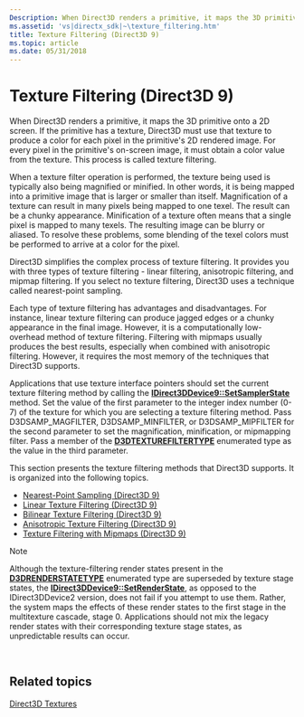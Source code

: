 ```yaml
---
Description: When Direct3D renders a primitive, it maps the 3D primitive onto a 2D screen.
ms.assetid: 'vs|directx_sdk|~\texture_filtering.htm'
title: Texture Filtering (Direct3D 9)
ms.topic: article
ms.date: 05/31/2018
---
```


# Texture Filtering (Direct3D 9)

When Direct3D renders a primitive, it maps the 3D primitive onto a 2D screen. If the primitive has a texture, Direct3D must use that texture to produce a color for each pixel in the primitive's 2D rendered image. For every pixel in the primitive's on-screen image, it must obtain a color value from the texture. This process is called texture filtering.

When a texture filter operation is performed, the texture being used is typically also being magnified or minified. In other words, it is being mapped into a primitive image that is larger or smaller than itself. Magnification of a texture can result in many pixels being mapped to one texel. The result can be a chunky appearance. Minification of a texture often means that a single pixel is mapped to many texels. The resulting image can be blurry or aliased. To resolve these problems, some blending of the texel colors must be performed to arrive at a color for the pixel.

Direct3D simplifies the complex process of texture filtering. It provides you with three types of texture filtering - linear filtering, anisotropic filtering, and mipmap filtering. If you select no texture filtering, Direct3D uses a technique called nearest-point sampling.

Each type of texture filtering has advantages and disadvantages. For instance, linear texture filtering can produce jagged edges or a chunky appearance in the final image. However, it is a computationally low-overhead method of texture filtering. Filtering with mipmaps usually produces the best results, especially when combined with anisotropic filtering. However, it requires the most memory of the techniques that Direct3D supports.

Applications that use texture interface pointers should set the current texture filtering method by calling the [**IDirect3DDevice9::SetSamplerState**](/windows/desktop/api) method. Set the value of the first parameter to the integer index number (0-7) of the texture for which you are selecting a texture filtering method. Pass D3DSAMP\_MAGFILTER, D3DSAMP\_MINFILTER, or D3DSAMP\_MIPFILTER for the second parameter to set the magnification, minification, or mipmapping filter. Pass a member of the [**D3DTEXTUREFILTERTYPE**](./d3dtexturefiltertype.md) enumerated type as the value in the third parameter.

This section presents the texture filtering methods that Direct3D supports. It is organized into the following topics.

-   [Nearest-Point Sampling (Direct3D 9)](nearest-point-sampling.md)
-   [Linear Texture Filtering (Direct3D 9)](linear-texture-filtering.md)
-   [Bilinear Texture Filtering (Direct3D 9)](bilinear-texture-filtering.md)
-   [Anisotropic Texture Filtering (Direct3D 9)](anisotropic-texture-filtering.md)
-   [Texture Filtering with Mipmaps (Direct3D 9)](texture-filtering-with-mipmaps.md)

> [!Note]  
> Although the texture-filtering render states present in the [**D3DRENDERSTATETYPE**](./d3drenderstatetype.md) enumerated type are superseded by texture stage states, the [**IDirect3DDevice9::SetRenderState**](/windows/win32/api/d3d9helper/nf-d3d9helper-idirect3ddevice9-setrenderstate), as opposed to the IDirect3DDevice2 version, does not fail if you attempt to use them. Rather, the system maps the effects of these render states to the first stage in the multitexture cascade, stage 0. Applications should not mix the legacy render states with their corresponding texture stage states, as unpredictable results can occur.

 

## Related topics

<dl> <dt>

[Direct3D Textures](direct3d-textures.md)
</dt> </dl>

 

 